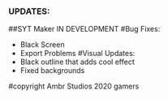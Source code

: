 ### UPDATES:

##SYT Maker IN DEVELOPMENT
#Bug Fixes: 
- Black Screen
- Export Problems
#Visual Updates:
- Black outline that adds cool effect
- Fixed backgrounds


#copyright Ambr Studios 2020
gamers 

